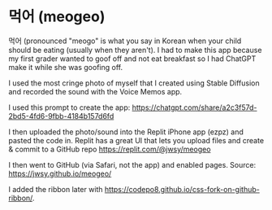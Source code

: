 # 먹어 (meogeo)

먹어 (pronounced "meogo" is what you say in Korean when your child should be eating (usually when they aren't). I had to make this app because my first grader wanted to goof off and not eat breakfast so I had ChatGPT make it while she was goofing off.

I used the most cringe photo of myself that I created using Stable Diffusion and recorded the sound with the Voice Memos app.

I used this prompt to create the app: https://chatgpt.com/share/a2c3f57d-2bd5-4fd6-9fbb-4184b157d6fd

I then uploaded the photo/sound into the Replit iPhone app (ezpz) and pasted the code in. Replit has a great UI that lets you upload files and create & commit to a GitHub repo https://replit.com/@jwsy/meogeo

I then went to GitHub (via Safari, not the app) and enabled pages. Source: https://jwsy.github.io/meogeo/

I added the ribbon later with https://codepo8.github.io/css-fork-on-github-ribbon/. 